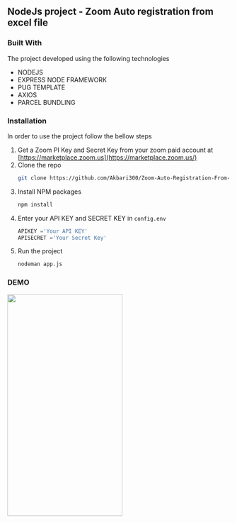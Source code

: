 ## NodeJs project - Zoom Auto registration from excel file

### Built With

The project developed using the following technologies 

* NODEJS
* EXPRESS NODE FRAMEWORK
* PUG TEMPLATE
* AXIOS 
* PARCEL BUNDLING

### Installation

In order to use the project follow the bellow steps 
1. Get a Zoom PI Key and Secret Key from your zoom paid account at [https://marketplace.zoom.us](https://marketplace.zoom.us/)
2. Clone the repo
   ```sh
   git clone https://github.com/Akbari300/Zoom-Auto-Registration-From-Excel-File.git
   ```
3. Install NPM packages
   ```sh
   npm install
   ```
4. Enter your API KEY and SECRET KEY in `config.env`
   ```js
   APIKEY ='Your API KEY'		
   APISECRET ='Your Secret Key'
   
   ```
5. Run the project 
   ```sh
   nodeman app.js
   ```
   
 ### DEMO 

<a href="url"><img src="https://github.com/Akbari300/Zoom-Auto-Registration-From-Excel-File.git-/blob/main/public/img/interface_demo.PNG" align="left" height="500" width="260" ></a>
 
 



